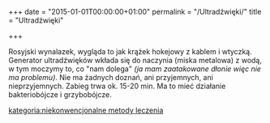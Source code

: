 +++
date = "2015-01-01T00:00:00+01:00"
permalink = "/Ultradźwięki/"
title = "Ultradźwięki"

+++

Rosyjski wynalazek, wygląda to jak krążek hokejowy z kablem i wtyczką. Generator ultradźwięków wkłada się do naczynia (miska metalowa) z wodą, w tym moczymy to, co "nam dolega" *(ja mam zaatakowane dłonie więc nie ma problemu)*. Nie ma żadnych doznań, ani przyjemnych, ani nieprzyjemnych. Zabieg trwa ok. 15-20 min. Ma to mieć działanie bakteriobójcze i grzybobójcze.

[kategoria:niekonwencjonalne metody leczenia](/atopedia/kategoria:niekonwencjonalne_metody_leczenia "wikilink")